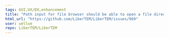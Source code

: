```yaml
---
tags: GUI,UX/DX,enhancement
title: "Path input for file browser should be able to open a file directly"
html_url: "https://github.com/LiberTEM/LiberTEM/issues/969"
user: uellue
repo: LiberTEM/LiberTEM
---
```


